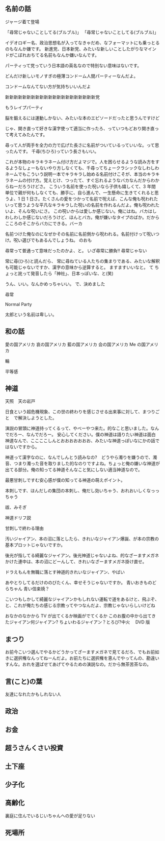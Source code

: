 ## 名前の話

ジャージ着て登場

「尋常じゃないことしてる(ブルブル)」
「尋常じゃないことしてる(ブルブル)」

イデオロギー名、政治思想名が入ってなきゃだめ、なフォーマットにも乗っとるのもなんか嫌です。
新進党、日本新党、みたいな新しいことしたがりなマインドがこぼれおちてる名前もなんか嫌いなんです。

パーティって党っていう日本語の英名なので特別ない意味はないです。

どんだけ新しいモノすぎの極薄コンドーム人間パーティーなんだよ。

コンドームなんてない方が気持ちいいんだよ

新新新新新新新新新新新新新新新新新新新新新党

もうレイプパーティ

脳を鍛えるには運動しかない、みたいな本のエピソードだったと思うんですけど

じゃ、開き直って好きな漢字使って適当に作ったろ、っていつもどおり開き直って考えてみたんです。

尋って人が両手を全力の力で広げた長さに名前がついているっていいな。って思ったんです。
千尋(ちひろ)っていう長さもいい。

これが本物のキラキラネーム付け方だよマジで。人を困らせるような読み方をするようなしょーもないやり方しなくても、千尋ってちょークラシックなしわしわネームでもこういう説明一本でキラキラし始める名前付けこそが、本当のキラキラネームの付け方。覚えとけ、つったて、すぐ忘れるようなバカなんだからわからねーだろうけどさ。
こういう名前を使った呪いなら子供も嬉しくて、3 年間単位で親が何もしなくても、勝手に、自ら進んで、一生懸命に生きてくれると思うよ、1 日 1 日さ。たくさんの愛をつかって名前で呪えば、こんな俺も呪われたいって思うような平凡なキラキラした呪いの名前を作れるんだよ。俺も呪われたいよ、そんな呪いにさ。
この呪いからは愛しか感じない。俺にはね。バカはしわしわしか感じないだろうけど、ほんとバカ。俺が嫌いなタイプのばか。だからこころのそこからバカにできる。バーカ

名前つけた俺なのになぜかその名前に名前側から呪われる。名前付けって呪いつけ。呪い選びでもあるんでしょうね。
のおも

尋常って普通って意味だったのかよ、と。
いざ尋常に勝負‼️
尋常じゃない

常に尋(ひろ)と読んだら、
常に尋ねている人たちの集まりである、みたいな解釈も可能じゃないですか、漢字の意味から逆算すると。
ますますいいなと。
て
ちょっと訛って発音したら「神社」、日本っぽいな、と(笑)

うん、いい。なんかめっちゃいい。
で、決めました

尋常

Normal Party

太郎という名前は卑しい。

## 和の話

愛の国アメリカ
哀の国アメリカ
藍の国アメリカ
会の国アメリカ
Me の国アメリカ

輪

平等感

[]()
[]()
[]()
[]()

## 神道

天照　天の岩戸

日食という超危機現象、この世の終わりを感じさせる出来事に対して、まつりごと　で解決しようとした。

演説の冒頭に神道持ってくるって、やべーやつ来た。的なこと思いました。なんでだろー、なんでだろー。
安心してください。僕の神道は語りたい神道は面白神道なんで、ここここしんとおおおおおおお、みたいな神道っぽいなにかの話ではないですから。

神道って漢字なのに、なんでしんとう読みなの?　どうやら濁りを嫌うので、濁音、つまり濁った音を取りました的なのりですよね。ちょっと俺の嫌いな神道が出てる部分。俺の知ってる神道そんなこと気にしない適当神道なので。

最悪甘刺しですむ安心感が僕の知ってる神道の萌えポイント。

本刺しです、ほんだしの集団の本刺し、俺だし効いちゃう、おれおいしくなっっちゃう

祓、みそぎ

神道ドリフ説

甘刺しで終わる理由

汚いジャイアン、本の沼に落としたら、きれいなジャイアン爆誕、が本の宗教の基本プロットじゃないですか。

後光が指してる綺麗なジャイアン。後光神道じゃないよね、的なざーますメガネかけた連中は、本の沼にどーんして、きれいなざーますメガネ掛け直せ。

ドラえもんを無職に落とす神道的きれいなジャイアン、やばい

あやとりしてるだけののびたくん、幸せそうじゃないですか。
青いおきものどらちゃん
青い信楽焼？

こいつもしかして綺麗なジャイアンかもしれない運転で道をあるけと、飛ぶぞ、と、これが俺たちの感じる宗教ってやつなんだよ、宗教じゃないらしいけどね

おなかのなかから TV が出てくるか映画がでてくるか
このお腹の中から出てきたジャイアン何ジャイアン? ちょいわるジャイアン？とろび?中火　 DVD 版

## まつり

お前今こいつ選んでやるかどうかってざーますメガネで見てるだろ、でもお前如きに選択権なんってねーんだよ。お前たちに選択権を恵んでやってんの、勘違いすんな。おれを選ばせてあげてやるための演説なの。だから無茶苦茶なの。

[]()
[]()
[]()
[]()

## 言(こと)の葉

友達になれたかもしれない人

## 政治

## お金

## 超うさんくさい投資

## 土下座

[]()
[]()
[]()
[]()

## 少子化

[]()
[]()
[]()
[]()

## 高齢化

裏庭に住んでいるじいちゃんへの愛が足りない

[]()
[]()
[]()
[]()

## 死場所

[]()
[]()
[]()
[]()

##

[]()
[]()
[]()
[]()

##

[]()
[]()
[]()
[]()

##

[]()
[]()
[]()
[]()

##

[]()
[]()
[]()
[]()

